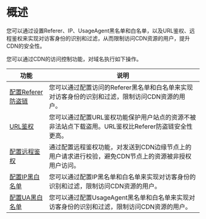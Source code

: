 # 概述

您可以通过设置Referer、IP、UsageAgent黑名单和白名单，以及URL鉴权、远程鉴权来实现对访客身份的识别和过滤，从而限制访问CDN资源的用户，提升CDN的安全性。

您可以通过CDN的访问控制功能，对域名执行如下操作。

|功能|说明|
|--|--|
|[配置Referer防盗链](/cn.zh-CN/域名管理/访问控制/配置Referer防盗链.md)|您可以通过配置访问的Referer黑名单和白名单来实现对访客身份的识别和过滤，限制访问CDN资源的用户。|
|[URL鉴权](/cn.zh-CN/域名管理/访问控制/URL鉴权配置/URL鉴权.md)|您可以通过配置URL鉴权功能保护用户站点的资源不被非法站点下载盗用。URL鉴权比Referer防盗链安全性更高。|
|[配置远程鉴权](/cn.zh-CN/域名管理/访问控制/配置远程鉴权.md)|通过配置远程鉴权功能，对发送到CDN边缘节点上的用户请求进行校验，避免CDN节点上的资源被非授权用户访问。|
|[配置IP黑白名单](/cn.zh-CN/域名管理/访问控制/配置IP黑白名单.md)|您可以通过配置IP黑名单和白名单来实现对访客身份的识别和过滤，限制访问CDN资源的用户。|
|[配置UA黑白名单](/cn.zh-CN/域名管理/访问控制/配置UA黑白名单.md)|您可以通过配置UsageAgent黑名单和白名单来实现对访客身份的识别和过滤，限制访问CDN资源的用户。|

